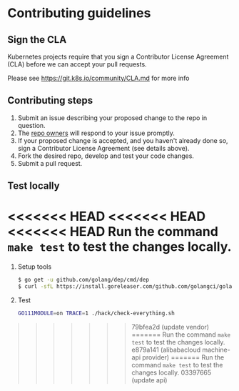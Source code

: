 # Contributing guidelines

## Sign the CLA

Kubernetes projects require that you sign a Contributor License Agreement (CLA) before we can accept your pull requests.
  
Please see https://git.k8s.io/community/CLA.md for more info

## Contributing steps

1. Submit an issue describing your proposed change to the repo in question.
1. The [repo owners](OWNERS) will respond to your issue promptly.
1. If your proposed change is accepted, and you haven't already done so, sign a Contributor License Agreement (see details above).
1. Fork the desired repo, develop and test your code changes.
1. Submit a pull request.

## Test locally

<<<<<<< HEAD
<<<<<<< HEAD
<<<<<<< HEAD
Run the command `make test` to test the changes locally.
=======
1. Setup tools
    ```bash
    $ go get -u github.com/golang/dep/cmd/dep
    $ curl -sfL https://install.goreleaser.com/github.com/golangci/golangci-lint.sh | sh -s -- -b $(go env GOPATH)/bin v1.15.0
    ```
1. Test
    ```bash
    GO111MODULE=on TRACE=1 ./hack/check-everything.sh
    ```

>>>>>>> 79bfea2d (update vendor)
=======
Run the command `make test` to test the changes locally.
>>>>>>> e879a141 (alibabacloud machine-api provider)
=======
Run the command `make test` to test the changes locally.
>>>>>>> 03397665 (update api)
